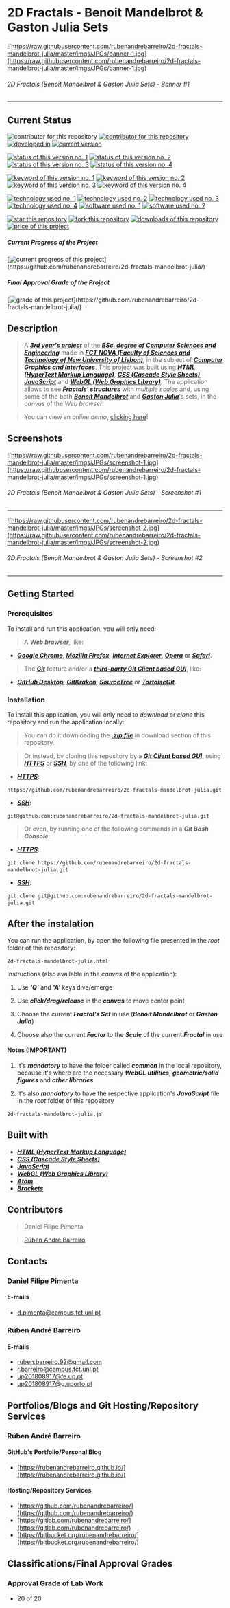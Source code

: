 # 2D Fractals - Benoit Mandelbrot & Gaston Julia Sets

![https://raw.githubusercontent.com/rubenandrebarreiro/2d-fractals-mandelbrot-julia/master/imgs/JPGs/banner-1.jpg](https://raw.githubusercontent.com/rubenandrebarreiro/2d-fractals-mandelbrot-julia/master/imgs/JPGs/banner-1.jpg)
######  2D Fractals (Benoit Mandelbrot & Gaston Julia Sets) - Banner #1

***


## Current Status
![contributor for this repository](https://img.shields.io/badge/contributor-daniel&nbsp;filipe&nbsp;pimenta-blue.svg)
[![contributor for this repository](https://img.shields.io/badge/contributor-rubenandrebarreiro-blue.svg)](https://github.com/rubenandrebarreiro/) [![developed in](https://img.shields.io/badge/developed&nbsp;in-fct&nbsp;nova-blue.svg)](https://www.fct.unl.pt/)
[![current version](https://img.shields.io/badge/version-1.0-magenta.svg)](https://github.com/rubenandrebarreiro/2d-fractals-mandelbrot-julia/)

[![status of this version no. 1](https://img.shields.io/badge/status-completed-orange.svg)](https://github.com/rubenandrebarreiro/2d-fractals-mandelbrot-julia/)
[![status of this version no. 2](https://img.shields.io/badge/status-final-orange.svg)](https://github.com/rubenandrebarreiro/2d-fractals-mandelbrot-julia/)
[![status of this version no. 3](https://img.shields.io/badge/status-stable-orange.svg)](https://github.com/rubenandrebarreiro/2d-fractals-mandelbrot-julia/)
[![status of this version no. 4](https://img.shields.io/badge/status-documented-orange.svg)](https://github.com/rubenandrebarreiro/2d-fractals-mandelbrot-julia/)

[![keyword of this version no. 1](https://img.shields.io/badge/keyword-2d-brown.svg)](https://github.com/rubenandrebarreiro/2d-fractals-mandelbrot-julia/)
[![keyword of this version no. 2](https://img.shields.io/badge/keyword-graphics-brown.svg)](https://github.com/rubenandrebarreiro/2d-fractals-mandelbrot-julia/)
[![keyword of this version no. 3](https://img.shields.io/badge/keyword-mandelbrot-brown.svg)](https://github.com/rubenandrebarreiro/2d-fractals-mandelbrot-julia/)
[![keyword of this version no. 4](https://img.shields.io/badge/keyword-julia-brown.svg)](https://github.com/rubenandrebarreiro/2d-fractals-mandelbrot-julia/)

[![technology used no. 1](https://img.shields.io/badge/built&nbsp;with-html-red.svg)](https://www.w3schools.com/html/) [![technology used no. 2](https://img.shields.io/badge/built&nbsp;with-css-red.svg)](https://www.w3schools.com/css/) [![technology used no. 3](https://img.shields.io/badge/built&nbsp;with-javascript-red.svg)](https://www.w3schools.com/js/) [![technology used no. 4](https://img.shields.io/badge/built&nbsp;with-webgl-red.svg)](https://get.webgl.org/)
[![software used no. 1](https://img.shields.io/badge/software-atom-gold.svg)](http://atom.io/) 
[![software used no. 2](https://img.shields.io/badge/software-brackets-gold.svg)](http://brackets.io/) 

[![star this repository](http://githubbadges.com/star.svg?user=rubenandrebarreiro&repo=2d-fractals-mandelbrot-julia&style=flat)](https://github.com/rubenandrebarreiro/2d-fractals-mandelbrot-julia/stargazers)
[![fork this repository](http://githubbadges.com/fork.svg?user=rubenandrebarreiro&repo=2d-fractals-mandelbrot-julia&style=flat)](https://github.com/rubenandrebarreiro/2d-fractals-mandelbrot-julia/fork)
[![downloads of this repository](https://img.shields.io/github/downloads/rubenandrebarreiro/2d-fractals-mandelbrot-julia/total.svg)](https://github.com/rubenandrebarreiro/2d-fractals-mandelbrot-julia/archive/master.zip)
[![price of this project](https://img.shields.io/badge/price-free-success.svg)](https://github.com/rubenandrebarreiro/2d-fractals-mandelbrot-julia/archive/master.zip)

##### Current Progress of the Project

[![current progress of this project](http://progressed.io/bar/100?title=&nbsp;completed&nbsp;)](https://github.com/rubenandrebarreiro/2d-fractals-mandelbrot-julia/) 

##### Final Approval Grade of the Project

[![grade of this project](http://progressed.io/bar/20?scale=20&title=&nbsp;grade&nbsp;&suffix=&nbsp;)](https://github.com/rubenandrebarreiro/2d-fractals-mandelbrot-julia/)


## Description
> A [**_3rd year's project_**](http://www.unl.pt/guia/2018/fct/UNLGI_getCurso?curso=935) of the [**_BSc. degree of Computer Sciences and Engineering_**](https://www.fct.unl.pt/en/education/course/integrated-master-computer-science/) made in [**_FCT NOVA (Faculty of Sciences and Technology of New University of Lisbon)_**](https://www.fct.unl.pt/), in the subject of [**_Computer Graphics and Interfaces_**](http://www.unl.pt/guia/2018/fct/UNLGI_getUC?uc=8150). This project was built using [**_HTML (HyperText Markup Language)_**](https://www.w3schools.com/html/), [**_CSS (Cascade Style Sheets)_**](https://www.w3schools.com/css/), [**_JavaScript_**](https://www.w3schools.com/js/) and [**_WebGL (Web Graphics Library)_**](https://get.webgl.org/). The application allows to see [**_Fractals' structures_**](https://en.wikipedia.org/wiki/Fractal) with _multiple scales_ and, using some of the both [**_Benoit Mandelbrot_**](https://en.wikipedia.org/wiki/Benoit_Mandelbrot) and [**_Gaston Julia_**](https://en.wikipedia.org/wiki/Gaston_Julia)'s sets, in the _canvas_ of the _Web browser_!

> You can view an _online demo_, [clicking here](https://rubenandrebarreiro.github.io/projects/webgl/2d-fractals-mandelbrot-julia/2d-fractals-mandelbrot-julia.html)!


## Screenshots

![https://raw.githubusercontent.com/rubenandrebarreiro/2d-fractals-mandelbrot-julia/master/imgs/JPGs/screenshot-1.jpg](https://raw.githubusercontent.com/rubenandrebarreiro/2d-fractals-mandelbrot-julia/master/imgs/JPGs/screenshot-1.jpg)
######  2D Fractals (Benoit Mandelbrot & Gaston Julia Sets) - Screenshot #1

***

![https://raw.githubusercontent.com/rubenandrebarreiro/2d-fractals-mandelbrot-julia/master/imgs/JPGs/screenshot-2.jpg](https://raw.githubusercontent.com/rubenandrebarreiro/2d-fractals-mandelbrot-julia/master/imgs/JPGs/screenshot-2.jpg)
######  2D Fractals (Benoit Mandelbrot & Gaston Julia Sets) - Screenshot #2

***


## Getting Started

### Prerequisites
To install and run this application, you will only need:
> A **_Web browser_**, like:
* [**_Google Chrome_**](https://www.google.com/chrome/), [**_Mozilla Firefox_**](https://www.mozilla.org/), [**_Internet Explorer_**](https://www.microsoft.com/download/internet-explorer.aspx), [**_Opera_**](https://www.opera.com/) or [**_Safari_**](https://www.apple.com/safari/).
> The [**_Git_**](https://git-scm.com/) feature and/or a [**_third-party Git Client based GUI_**](https://git-scm.com/downloads/guis/), like:
* [**_GitHub Desktop_**](https://desktop.github.com/), [**_GitKraken_**](https://www.gitkraken.com/), [**_SourceTree_**](https://www.sourcetreeapp.com/) or [**_TortoiseGit_**](https://tortoisegit.org/).

### Installation
To install this application, you will only need to _download_ or _clone_ this repository and run the application locally:

> You can do it downloading the [**_.zip file_**](https://github.com/rubenandrebarreiro/2d-fractals-mandelbrot-julia/archive/master.zip) in download section of this repository.

> Or instead, by cloning this repository by a [**_Git Client based GUI_**](https://git-scm.com/downloads/guis), using [**_HTTPS_**](https://en.wikipedia.org/wiki/HTTPS) or [**_SSH_**](https://en.wikipedia.org/wiki/SSH_File_Transfer_Protocol), by one of the following link:
* [**_HTTPS_**](https://en.wikipedia.org/wiki/HTTPS):
```
https://github.com/rubenandrebarreiro/2d-fractals-mandelbrot-julia.git
```
* [**_SSH_**](https://en.wikipedia.org/wiki/SSH_File_Transfer_Protocol):
```
git@github.com:rubenandrebarreiro/2d-fractals-mandelbrot-julia.git
```

> Or even, by running one of the following commands in a **_Git Bash Console_**:
* [**_HTTPS_**](https://en.wikipedia.org/wiki/HTTPS):
```
git clone https://github.com/rubenandrebarreiro/2d-fractals-mandelbrot-julia.git
```
* [**_SSH_**](https://en.wikipedia.org/wiki/SSH_File_Transfer_Protocol):
```
git clone git@github.com:rubenandrebarreiro/2d-fractals-mandelbrot-julia.git
```

## After the instalation
You can run the application, by open the following file presented in the _root_ folder of this repository:
```
2d-fractals-mandelbrot-julia.html
```

Instructions (also available in the _canvas_ of the application):

1) Use **_'Q'_** and **_'A'_** keys dive/emerge

2) Use **_click/drag/release_** in the **_canvas_** to move center point

3) Choose the current **_Fractal's Set_** in use (**_Benoit Mandelbrot_** or **_Gaston Julia_**)

4) Choose also the current **_Factor_** to the **_Scale_** of the current **_Fractal_** in use

#### Notes (IMPORTANT)
1) It's **_mandatory_** to have the folder called **_common_** in the local repository, because it's where are the necessary **_WebGL utilities_**, **_geometric/solid figures_** and **_other libraries_**

2) It's also **_mandatory_** to have the respective application's **_JavaScript_** file in the _root_ folder of this repository
```
2d-fractals-mandelbrot-julia.js
```

## Built with
* [**_HTML (HyperText Markup Language)_**](https://www.w3schools.com/html/)
* [**_CSS (Cascade Style Sheets)_**](https://www.w3schools.com/css/)
* [**_JavaScript_**](https://www.w3schools.com/js/)
* [**_WebGL (Web Graphics Library)_**](https://get.webgl.org/)
* [**_Atom_**](https://atom.io/)
* [**_Brackets_**](http://brackets.io/)

## Contributors
> Daniel Filipe Pimenta

> [Rúben André Barreiro](https://github.com/rubenandrebarreiro/)

## Contacts
### Daniel Filipe Pimenta
#### E-mails
* [d.pimenta@campus.fct.unl.pt](mailto:d.pimenta@campus.fct.unl.pt)

### Rúben André Barreiro
#### E-mails
* [ruben.barreiro.92@gmail.com](mailto:ruben.barreiro.92@gmail.com)
* [r.barreiro@campus.fct.unl.pt](mailto:r.barreiro@campus.fct.unl.pt)
* [up201808917@fe.up.pt](mailto:up201808917@fe.up.pt)
* [up201808917@g.uporto.pt](mailto:up201808917@g.uporto.pt)


## Portfolios/Blogs and Git Hosting/Repository Services

### Rúben André Barreiro
#### GitHub's Portfolio/Personal Blog
* [https://rubenandrebarreiro.github.io/](https://rubenandrebarreiro.github.io/)

#### Hosting/Repository Services
* [https://github.com/rubenandrebarreiro/](https://github.com/rubenandrebarreiro/)
* [https://gitlab.com/rubenandrebarreiro/](https://gitlab.com/rubenandrebarreiro/)
* [https://bitbucket.org/rubenandrebarreiro/](https://bitbucket.org/rubenandrebarreiro/)


## Classifications/Final Approval Grades

### Approval Grade of Lab Work
* 20 of 20

